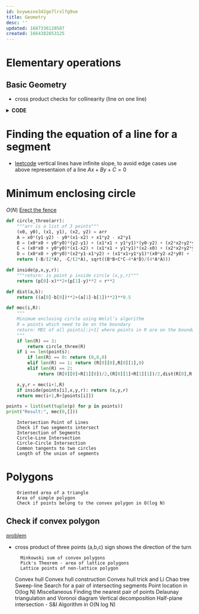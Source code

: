```yaml
---
id: bvywezxe342ge7lrslfg9ue
title: Geometry
desc: ''
updated: 1687336128587
created: 1664382853125
---
```



# Elementary operations
## Basic Geometry
- cross product checks for collinearity (line on one line)

<details>
<summary> <b>CODE</b> </summary>

```Python
def collinear(u,v):
    sm = 0
    for i in range(len(u)):
        sm += u[i]*v[i]
    return sm == 0
```
</details>

# Finding the equation of a line for a segment
- [leetcode](https://leetcode.com/problems/check-if-it-is-a-straight-line/)
vertical lines have infinite slope, to avoid edge cases use above representaion of a line $Ax+By+C = 0$

# Minimum enclosing circle

$O(N)$
[Erect the fence](https://leetcode.com/problems/erect-the-fence-ii/)

```python
def circle_three(arr):
    """arr is a list of 3 points"""
    (x0, y0), (x1, y1), (x2, y2) = arr
    A = x0*(y1-y2) - y0*(x1-x2) + x1*y2 - x2*y1
    B = (x0*x0 + y0*y0)*(y2-y1) + (x1*x1 + y1*y1)*(y0-y2) + (x2*x2+y2*y2)*(y1-y0)
    C = (x0*x0 + y0*y0)*(x1-x2) + (x1*x1 + y1*y1)*(x2-x0) + (x2*x2+y2*y2)*(x0-x1)
    D = (x0*x0 + y0*y0)*(x2*y1-x1*y2) + (x1*x1+y1*y1)*(x0*y2-x2*y0) + (x2*x2+y2*y2)*(x1*y0-x0*y1)
    return (-B/(2*A), -C/(2*A), sqrt((B*B+C*C-4*A*D)/(4*A*A)))

def inside(p,x,y,r):
    """return: is point p inside circle (x,y,r)"""
    return (p[0]-x)**2+(p[1]-y)**2 < r**2

def dist(a,b):
    return ((a[0]-b[0])**2+(a[1]-b[1])**2)**0.5

def mec(i,R):
    """
    Minimum enclosing circle using Welzl’s algorithm
    R = points which need to be on the boundary
    return: MEC of all points[:i+1] where points in R are on the boundary
    """
    if len(R) == 3:
        return circle_three(R)
    if i == len(points):
        if len(R) == 0: return (0,0,0)
        elif len(R) == 1: return (R[0][0],R[0][1],0)
        elif len(R) == 2: 
            return (R[0][0]+R[1][0])/2,(R[0][1]+R[1][1])/2,dist(R[0],R[1])/2

    x,y,r = mec(i+1,R)
    if inside(points[i],x,y,r): return (x,y,r)
    return mec(i+1,R+[points[i]])

points = list(set(tuple(p) for p in points))
print("Result:", mec(0,[]))
```
        Intersection Point of Lines
        Check if two segments intersect
        Intersection of Segments
        Circle-Line Intersection
        Circle-Circle Intersection
        Common tangents to two circles
        Length of the union of segments
# Polygons
        Oriented area of a triangle
        Area of simple polygon
        Check if points belong to the convex polygon in O(log N)
## Check if convex polygon
[problem](https://leetcode.com/problems/convex-polygon/)
- cross product of three points (a,b,c) sign shows the direction of the turn

        Minkowski sum of convex polygons
        Pick's Theorem - area of lattice polygons
        Lattice points of non-lattice polygon
    Convex hull
        Convex hull construction
        Convex hull trick and Li Chao tree
    Sweep-line
        Search for a pair of intersecting segments
        Point location in O(log N)
    Miscellaneous
        Finding the nearest pair of points
        Delaunay triangulation and Voronoi diagram
        Vertical decomposition
        Half-plane intersection - S&I Algorithm in O(N log N)
